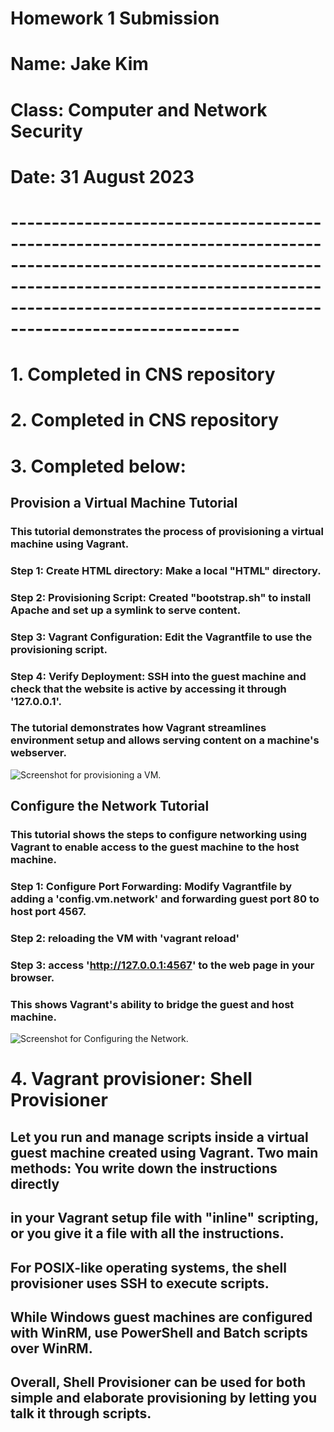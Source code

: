 # **Homework 1 Submission**
# Name: Jake Kim
# Class: Computer and Network Security
# Date: 31 August 2023
# **--------------------------------------------------------------------------------------------------------------------------------------------------------------------------------------------------------------------------**
# 1. Completed in CNS repository 

# 2. Completed in CNS repository

# 3. Completed below:
##  Provision a Virtual Machine Tutorial
### This tutorial demonstrates the process of provisioning a virtual machine using Vagrant. 
### Step 1: Create HTML directory: Make a local "HTML" directory.
### Step 2: Provisioning Script: Created "bootstrap.sh" to install Apache and set up a symlink to serve content.
### Step 3: Vagrant Configuration: Edit the Vagrantfile to use the provisioning script. 
### Step 4: Verify Deployment: SSH into the guest machine and check that the website is active by accessing it through '127.0.0.1'.
### The tutorial demonstrates how Vagrant streamlines environment setup and allows serving content on a machine's webserver.
![Screenshot for provisioning a VM.](assets/images/CNS_HW1.png)
##  Configure the Network Tutorial
### This tutorial shows the steps to configure networking using Vagrant to enable access to the guest machine to the host machine.
### Step 1: Configure Port Forwarding: Modify Vagrantfile by adding a 'config.vm.network' and forwarding guest port 80 to host port 4567.
### Step 2: reloading the VM with 'vagrant reload'
### Step 3: access 'http://127.0.0.1:4567' to the web page in your browser.
### This shows Vagrant's ability to bridge the guest and host machine.
![Screenshot for Configuring the Network.](assets/images/CNS_HW!_2.png)
# 4. Vagrant provisioner: Shell Provisioner
## Let you run and manage scripts inside a virtual guest machine created using Vagrant. Two main methods: You write down the instructions directly 
## in your Vagrant setup file with "inline" scripting, or you give it a file with all the instructions. 
## For POSIX-like operating systems, the shell provisioner uses SSH to execute scripts.
## While Windows guest machines are configured with WinRM, use PowerShell and Batch scripts over WinRM.
## Overall, Shell Provisioner can be used for both simple and elaborate provisioning by letting you talk it through scripts.
